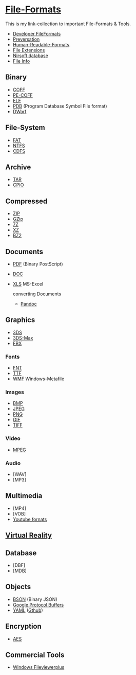 # [File-Formats](https://en.wikipedia.org/wiki/List_of_file_formats)
This is my link-collection to important File-Formats & Tools.

- [Developer FileFormats](Developer-File-Formats.md)
- [Preversation](https://www.loc.gov/preservation/digital/formats/fdd/descriptions.shtml)
- [Human-Readable-Formats](Human-Readable-Formats.md).
- [File Extensions](https://www.file-extensions.org)
- [Nirsoft database](https://extension.nirsoft.net)
- [File Info](https://fileinfo.com)

## Binary
- [COFF](https://github.com/frank-lesser/dtformats/blob/master/documentation/Copy%20in%20and%20out%20(CPIO)%20archive%20format.asciidoc)
- [PE-COFF](https://docs.microsoft.com/en-us/windows/desktop/Debug/pe-format)
- [ELF]()
- [PDB](https://msdn.microsoft.com/en-us/library/windows/desktop/aa363368(v=vs.85).aspx) (Program Database Symbol File format)
- [DWarf]()

## File-System
- [FAT](http://www.ntfs.com/fat-systems.htm)
- [NTFS](https://www.ntfs.com)
- [CDFS](https://en.wikipedia.org/wiki/CDFS)

## Archive
- [TAR]()
- [CPIO]()
## Compressed
- [ZIP]()
- [GZip](https://github.com/frank-lesser/dtformats/blob/master/documentation/GZIP%20compressed%20stream%20format.asciidoc)
- [7Z](https://www.7-zip.org/7z.html)
- [XZ](https://tukaani.org/xz/format.html)
- [BZ2](https://sourceware.org/bzip2/)
## Documents
- [PDF]() (Binary PostScript)
- [DOC]()
- [XLS]() MS-Excel

  converting Documents
  - [Pandoc](https://pandoc.org)

## Graphics
- [3DS]()
- [3DS-Max]()
- [FBX](https://code.blender.org/2013/08/fbx-binary-file-format-specification/)

### Fonts
  - [FNT]()
  - [TTF]()
  - [WMF]() Windows-Metafile
### Images
- [BMP]()
- [JPEG]()
- [PNG]()
- [GIF]()
- [TIFF]()
### Video
- [MPEG]()
### Audio
- [WAV]
- [MP3]
## Multimedia
- [MP4]
- [VOB]
- [Youtube fornats](https://support.google.com/youtube/troubleshooter/2888402?hl=en)
## [Virtual Reality](https://www.winxdvd.com/resource/best-virtual-reality-video-formats.htm)
## Database
- [DBF]
- [MDB]
## Objects
- [BSON]() (Binary JSON)
- [Google Protocol Buffers](https://developers.google.com/protocol-buffers/)
- [YAML](https://yaml.org/) ([Gthub](https://github.com/yaml/libyaml))

## Encryption
- [AES](https://www.aescrypt.com/aes_file_format.html)

## Commercial Tools
- [Windows Fileviewerplus](https://fileviewerplus.com)